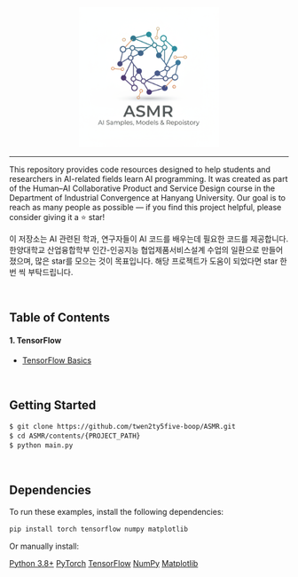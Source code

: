<p align="center"><img width="50%" src="logo/logo.png" /></p>

--------------------------------------------------------------------------------
This repository provides code resources designed to help students and researchers in AI-related fields learn AI programming.
It was created as part of the Human–AI Collaborative Product and Service Design course in the Department of Industrial Convergence at Hanyang University.
Our goal is to reach as many people as possible — if you find this project helpful, please consider giving it a ⭐ star!

이 저장소는 AI 관련된 학과, 연구자들이 AI 코드를 배우는데 필요한 코드를 제공합니다. 
한양대학교 산업융합학부 인간-인공지능 협업제품서비스설계 수업의 일환으로 만들어졌으며, 많은 star를 모으는 것이 목표입니다. 
해당 프로젝트가 도움이 되었다면 star 한번 씩 부탁드립니다.

<br/>

## Table of Contents

#### 1. TensorFlow
* [TensorFlow Basics](https://github.com/twen2ty5five-boop/contents/tensorflow/baiscs_and_pipelines/main.py)


<br/>

## Getting Started
```bash
$ git clone https://github.com/twen2ty5five-boop/ASMR.git
$ cd ASMR/contents/{PROJECT_PATH}
$ python main.py
```

<br/>

## Dependencies

To run these examples, install the following dependencies:

```bash
pip install torch tensorflow numpy matplotlib 
```

Or manually install:

[Python 3.8+](https://python.org/downloads)
[PyTorch](https://pytorch.org)
[TensorFlow](https://tensorflow.org)
[NumPy](https://numpy.org)
[Matplotlib](https://matplotlib.org)
